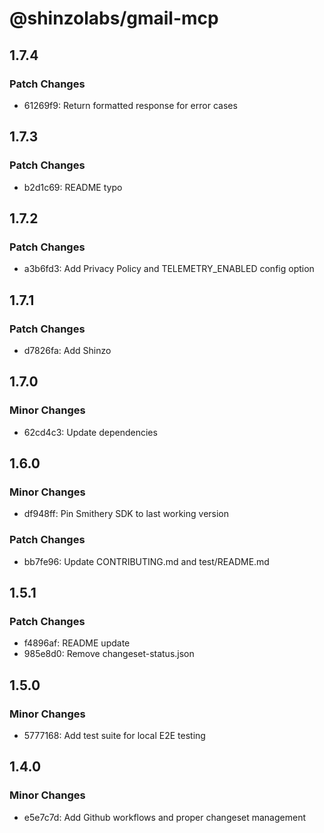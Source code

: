 # @shinzolabs/gmail-mcp

## 1.7.4

### Patch Changes

- 61269f9: Return formatted response for error cases

## 1.7.3

### Patch Changes

- b2d1c69: README typo

## 1.7.2

### Patch Changes

- a3b6fd3: Add Privacy Policy and TELEMETRY_ENABLED config option

## 1.7.1

### Patch Changes

- d7826fa: Add Shinzo

## 1.7.0

### Minor Changes

- 62cd4c3: Update dependencies

## 1.6.0

### Minor Changes

- df948ff: Pin Smithery SDK to last working version

### Patch Changes

- bb7fe96: Update CONTRIBUTING.md and test/README.md

## 1.5.1

### Patch Changes

- f4896af: README update
- 985e8d0: Remove changeset-status.json

## 1.5.0

### Minor Changes

- 5777168: Add test suite for local E2E testing

## 1.4.0

### Minor Changes

- e5e7c7d: Add Github workflows and proper changeset management
